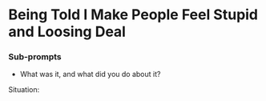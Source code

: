 # Being Told I Make People Feel Stupid and Loosing Deal

### Sub-prompts
- What was it, and what did you do about it?

Situation: 